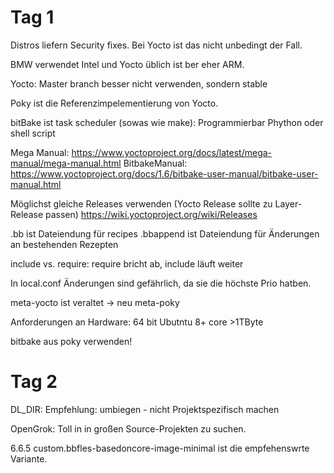 # Tag 1

Distros liefern Security fixes. Bei Yocto ist das nicht unbedingt der Fall.

BMW verwendet Intel und Yocto üblich ist ber eher ARM.

Yocto: Master branch besser nicht verwenden, sondern stable

Poky ist die Referenzimpelementierung von Yocto.

bitBake ist task scheduler (sowas wie make): Programmierbar Phython oder shell script

Mega Manual: https://www.yoctoproject.org/docs/latest/mega-manual/mega-manual.html
BitbakeManual: https://www.yoctoproject.org/docs/1.6/bitbake-user-manual/bitbake-user-manual.html

Möglichst gleiche Releases verwenden (Yocto Release sollte zu Layer-Release passen)
https://wiki.yoctoproject.org/wiki/Releases

.bb ist Dateiendung für recipes
.bbappend ist Dateiendung für Änderungen an bestehenden Rezepten

include vs. require: require bricht ab, include läuft weiter

In local.conf Änderungen sind gefährlich, da sie die höchste Prio hatben.

meta-yocto ist veraltet -> neu meta-poky

Anforderungen an Hardware:
64 bit Ubutntu 8+ core >1TByte

bitbake aus poky verwenden!

# Tag 2

DL_DIR: Empfehlung: umbiegen - nicht Projektspezifisch machen

OpenGrok: Toll in in großen Source-Projekten zu suchen.

6.6.5 custom.bbfles-basedoncore-image-minimal ist die empfehenswrte Variante.



